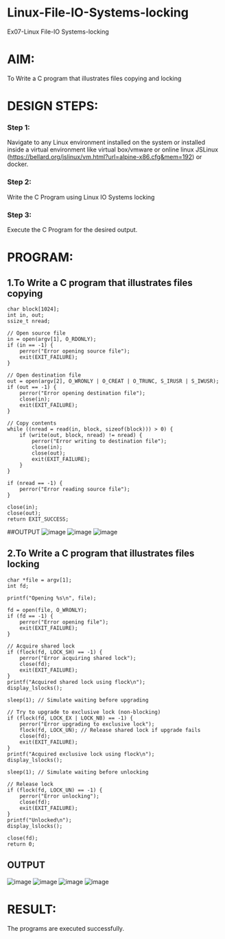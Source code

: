 # Linux-File-IO-Systems-locking
Ex07-Linux File-IO Systems-locking
# AIM:
To Write a C program that illustrates files copying and locking

# DESIGN STEPS:

### Step 1:

Navigate to any Linux environment installed on the system or installed inside a virtual environment like virtual box/vmware or online linux JSLinux (https://bellard.org/jslinux/vm.html?url=alpine-x86.cfg&mem=192) or docker.

### Step 2:

Write the C Program using Linux IO Systems locking

### Step 3:

Execute the C Program for the desired output. 

# PROGRAM:

## 1.To Write a C program that illustrates files copying 
```
char block[1024];
int in, out;
ssize_t nread;

// Open source file
in = open(argv[1], O_RDONLY);
if (in == -1) {
    perror("Error opening source file");
    exit(EXIT_FAILURE);
}

// Open destination file
out = open(argv[2], O_WRONLY | O_CREAT | O_TRUNC, S_IRUSR | S_IWUSR);
if (out == -1) {
    perror("Error opening destination file");
    close(in);
    exit(EXIT_FAILURE);
}

// Copy contents
while ((nread = read(in, block, sizeof(block))) > 0) {
    if (write(out, block, nread) != nread) {
        perror("Error writing to destination file");
        close(in);
        close(out);
        exit(EXIT_FAILURE);
    }
}

if (nread == -1) {
    perror("Error reading source file");
}

close(in);
close(out);
return EXIT_SUCCESS;
```
##OUTPUT
![image](https://github.com/user-attachments/assets/e4e3f124-c7df-4e04-84bc-bf86169a4b77)
![image](https://github.com/user-attachments/assets/6aae4744-2025-4428-a070-56c7bd423656)
![image](https://github.com/user-attachments/assets/f43a10de-f882-4e39-a827-da271d982e87)

## 2.To Write a C program that illustrates files locking
```
char *file = argv[1];
int fd;

printf("Opening %s\n", file);

fd = open(file, O_WRONLY);
if (fd == -1) {
    perror("Error opening file");
    exit(EXIT_FAILURE);
}

// Acquire shared lock
if (flock(fd, LOCK_SH) == -1) {
    perror("Error acquiring shared lock");
    close(fd);
    exit(EXIT_FAILURE);
}
printf("Acquired shared lock using flock\n");
display_lslocks();

sleep(1); // Simulate waiting before upgrading

// Try to upgrade to exclusive lock (non-blocking)
if (flock(fd, LOCK_EX | LOCK_NB) == -1) {
    perror("Error upgrading to exclusive lock");
    flock(fd, LOCK_UN); // Release shared lock if upgrade fails
    close(fd);
    exit(EXIT_FAILURE);
}
printf("Acquired exclusive lock using flock\n");
display_lslocks();

sleep(1); // Simulate waiting before unlocking

// Release lock
if (flock(fd, LOCK_UN) == -1) {
    perror("Error unlocking");
    close(fd);
    exit(EXIT_FAILURE);
}
printf("Unlocked\n");
display_lslocks();

close(fd);
return 0;
```
## OUTPUT
![image](https://github.com/user-attachments/assets/e1e282cb-71f1-45bf-949a-8c9e2f1e5f40)
![image](https://github.com/user-attachments/assets/b5524a34-13b8-4ed6-996e-4111eb2901dc)
![image](https://github.com/user-attachments/assets/8ea81927-a2d8-46c2-b9aa-633498c68899)
![image](https://github.com/user-attachments/assets/bd0a01a1-cd7b-4096-be08-d751a616448a)

# RESULT:
The programs are executed successfully.
